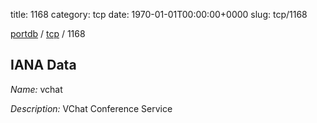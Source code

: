 title: 1168
category: tcp
date: 1970-01-01T00:00:00+0000
slug: tcp/1168

[portdb](/) / [tcp](/category/tcp.html) / 1168


## IANA Data

_Name:_ vchat

_Description:_ VChat Conference Service

